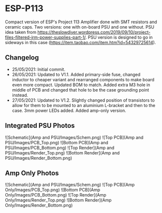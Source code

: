 # ESP-P113
 Compact version of ESP's Project 113 Amplifier done with SMT resistors and ceramic caps. Two versions: one with on-board PSU and one without. PSU idea taken from https://theslowdiyer.wordpress.com/2019/09/10/project-files-filtered-irm-power-supplies-part-1/. PSU version is designed to go in sideways in this case (https://item.taobao.com/item.htm?id=54329725614). 

 ## Changelog
* 25/05/2021: Initial commit.
* 26/05/2021: Updated to V1.1. Added primary-side fuse, changed inductor to cheaper variant and rearranged components to make board even more compact. Updated BOM to match. Added extra M3 hole in middle of PCB and changed that hole to be the case grounding point instead.
* 27/05/2021: Updated to V1.2. Slightly changed position of transistors to allow for them to be mounted to an aluminium L-bracket and then to the case. 3mm power LEDs added. Added amp-only version.

 ## Integrated PSU Photos
![Schematic](Amp and PSU/Images/Schem.png)
![Top PCB](Amp and PSU/Images/PCB_Top.png)
![Bottom PCB](Amp and PSU/Images/PCB_Bottom.png)
![Top Render](Amp and PSU/Images/Render_Top.png)
![Bottom Render](Amp and PSU/Images/Render_Bottom.png)

 ## Amp Only Photos
![Schematic](Amp and PSU/Images/Schem.png)
![Top PCB](Amp Only/Images/PCB_Top.png)
![Bottom PCB](Amp Only/Images/PCB_Bottom.png)
![Top Render](Amp Only/Images/Render_Top.png)
![Bottom Render](Amp Only/Images/Render_Bottom.png)
